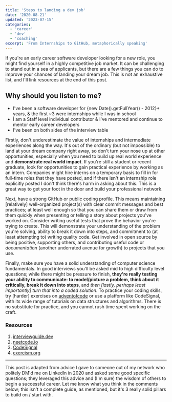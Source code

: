 ```yaml
---
title: 'Steps to landing a dev job'
date: '2020-08-21'
updated: '2023-07-15'
categories:
  - 'career'
  - 'dev'
  - 'coaching'
excerpt: 'From Internships to GitHub, metaphorically speaking'
---
```


<script>
    import Callout from "$lib/components/Callout.svelte";
</script>

If you're an early career software developer looking for a new role, you might find yourself in a highly competitive job market.
It can be challenging to stand out in a sea of applicants, but there are a few things you can do to improve your chances of landing your dream job.
This is not an exhaustive list, and I'll link resources at the end of this post.

<Callout>

## Why should you listen to me?

- I've been a software developer for {new Date().getFullYear() - 2012}+ years, & the first ~3 were internships while I was in school
- I am a Staff level individual contributor & I've mentored and continue to mentor early career developers
- I've been on both sides of the interview table

</Callout>

Firstly, don't underestimate the value of internships and intermediate experiences along the way.
It's out of the ordinary (but not impossible) to land at your dream company right away, so don't turn your nose up at other opportunities, especially when you need to build up real world experience and **demonstrate real world impact**.
If you're still a student or recent graduate, look for opportunities to gain practical experience by working as an intern.
Companies might hire interns on a temporary basis to fill in for full-time roles that they have posted, and if there isn't an internship role explicitly posted I don't think there's harm in asking about this.
This is a great way to get your foot in the door and build your professional network.

Next, have a strong GitHub or public coding profile.
This means maintaining [relatively] well-organized project(s) with clear commit messages and best practices;
at least well enough so that you can share them or draw from them quickly when presenting or telling a story about projects you've worked on.
Consider writing useful tests that prove the behavior you're trying to create.
This will demonstrate your understanding of the problem you're solving, ability to break it down into steps, and commitment to (at least attempting to) writing quality code.
Get involved in open source by being positive, supporting others, and contributing useful code or _documentation_ (another underrated avenue for growth) to projects that you use.

Finally, make sure you have a solid understanding of computer science fundamentals.
In good interviews you'll be asked mid to high difficulty level questions;
while there might be pressure to finish, **they're really testing your ability to communicate: to model/picture a problem, think about it critically, break it down into steps**, and _then [lastly, perhaps least importantly] turn that into a coded solution_.
To practice your coding skills, try [harder] exercises on [adventofcode](https://adventofcode.com/) or use a platform like CodeSignal, with its wide range of tutorials on data structures and algorithms.
There is no substitute for practice, and you cannot rush time spent working on the craft.

### Resources

1. [interviewguide.dev](https://interviewguide.dev/)
2. [neetcode.io](https://neetcode.io/)
3. [CodeSignal](https://codesignal.com/)
4. [exercism.org](https://exercism.org/)

---

This post is adapted from advice I gave to someone out of my network who politely DM'd me on LinkedIn in 2020 and asked some good specific questions;
they leveraged this advice and (I'm sure) the wisdom of others to begin a successful career.
Let me know what you think in the comments below;
this isn't a complete guide, as mentioned, but it's 3 really solid pillars to build on / start with.
